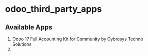 # odoo_third_party_apps

## Available Apps
1. Odoo 17 Full Accounting Kit for Community by Cybrosys Techno Solutions
2. 